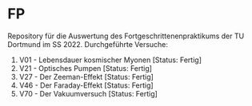 # FP
Repository für die Auswertung des Fortgeschrittenenpraktikums der TU Dortmund im SS 2022.
Durchgeführte Versuche:
<ol>  
  <li> V01 - Lebensdauer kosmischer Myonen [Status: Fertig]
  <li> V21 - Optisches Pumpen [Status: Fertig]
 <li> V27 - Der Zeeman-Effekt [Status: Fertig]
 <li> V46 - Der Faraday-Effekt [Status: Fertig]
 <li> V70 - Der Vakuumversuch [Status: Fertig]
</ol>
